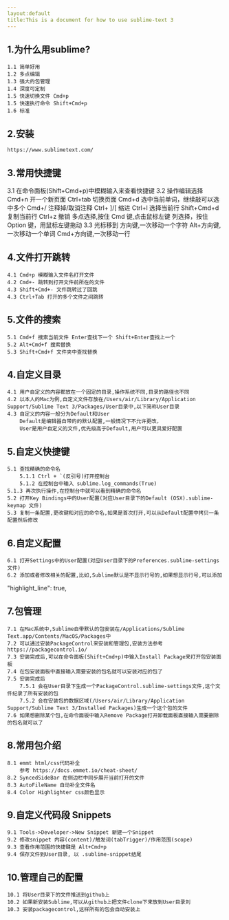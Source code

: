 ```yaml
---
layout:default
title:This is a document for how to use sublime-text 3
---
```


## 1.为什么用sublime?
	1.1 简单好用
	1.2 多点编辑
	1.3 强大的包管理
	1.4 深度可定制
	1.5 快速切换文件 Cmd+p
	1.5 快速执行命令 Shift+Cmd+p
	1.6 标准

## 2.安装
	https://www.sublimetext.com/

## 3.常用快捷键
3.1 在命令面板(Shift+Cmd+p)中模糊输入来查看快捷键 
3.2 操作编辑选择
	Cmd+n 开一个新页面
	Ctrl+tab 切换页面
	Cmd+d 选中当前单词，继续敲可以选中多个
	Cmd+/ 注释掉/取消注释
	Ctrl+ ]/[ 缩进
	Ctrl+l 选择当前行
	Shift+Cmd+d 复制当前行
	Ctrl+z 撤销
	多点选择,按住 Cmd 键,点击鼠标左键
	列选择，按住 Option 键，用鼠标左键拖动
3.3 光标移到
	方向键,一次移动一个字符
	Alt+方向键,一次移动一个单词
	Cmd+方向键,一次移动一行

## 4.文件打开跳转
	4.1 Cmd+p 模糊输入文件名打开文件
	4.2 Cmd+- 跳转到打开文件前所在的文件
	4.3 Shift+Cmd+- 文件跳转过了回跳
	4.3 Ctrl+Tab 打开的多个文件之间跳转

## 5.文件的搜索
	5.1 Cmd+f 搜索当前文件 Enter查找下一个 Shift+Enter查找上一个
	5.2 Alt+Cmd+f 搜索替换
	5.3 Shift+Cmd+f 文件夹中查找替换

## 4.自定义目录
	4.1 用户自定义的内容都放在一个固定的目录,操作系统不同,目录的路径也不同
	4.2 以本人的Mac为例,自定义文件存放在/Users/air/Library/Application Support/Sublime Text 3/Packages/User目录中,以下简称User目录
	4.3 自定义的内容一般分为Default和User
		Default是编辑器自带的的默认配置,一般情况下不允许更改，
		User是用户自定义的文件,优先级高于Default,用户可以更具爱好配置

## 5.自定义快捷键
	5.1 查找精确的命令名
		5.1.1 Ctrl + `(反引号)打开控制台
  		5.1.2 在控制台中输入 sublime.log_commands(True)
  	5.1.3 再次执行操作,在控制台中就可以看到精确的命令名  
	5.2 打开Key Bindings中的User配置(对应User目录下的Default (OSX).sublime-keymap 文件)
	5.3 复制一条配置,更改键和对应的命令名,如果是首次打开,可以从Default配置中拷贝一条配置然后修改

## 6.自定义配置
	6.1 打开Settings中的User配置(对应User目录下的Preferences.sublime-settings 文件)
	6.2 添加或者修改相关的配置,比如,Sublime默认是不显示行号的,如果想显示行号,可以添加
"highlight_line": true,

## 7.包管理

	7.1 在Mac系统中,Sublime自带默认的包安装在/Applications/Sublime Text.app/Contents/MacOS/Packages中
	7.2 可以通过安装PackageControl来安装和管理包,安装方法参考https://packagecontrol.io/
	7.3 安装完成后,可以在命令面板(Shift+Cmd+p)中输入Install Package来打开包安装面板
	7.4 在包安装面板中直接输入需要安装的包名就可以安装对应的包了
	7.5 安装完成后
		7.5.1 会在User目录下生成一个PackageControl.sublime-settings文件,这个文件纪录了所有安装的包
		7.5.2 会在安装包的数据区域(/Users/air/Library/Application Support/Sublime Text 3/Installed Packages)生成一个这个包的文件
	7.6 如果想删除某个包,在命令面板中输入Remove Package打开卸载面板直接输入需要删除的包名就可以了

## 8.常用包介绍
	8.1 emmt html/css代码补全
		参考 https://docs.emmet.io/cheat-sheet/
	8.2 SyncedSideBar 在侧边栏中同步展开当前打开的文件 
	8.3 AutoFileName 自动补全文件名
	8.4 Color Highlighter css颜色显示

## 9.自定义代码段 Snippets
	9.1 Tools->Developer->New Snippet 新建一个Snippet
	9.2 修改snippet 内容(content)/触发词(tabTrigger)/作用范围(scope) 
	9.3 查看作用范围的快捷键是 Alt+Cmd+p
	9.4 保存文件到User目录, 以 .sublime-snippet结尾 

## 10.管理自己的配置
	10.1 将User目录下的文件推送到github上
	10.2 如果新安装Sublime,可以从github上把文件clone下来放到User目录刘
	10.3 安装packagecontrol,这样所有的包会自动安装上
	
